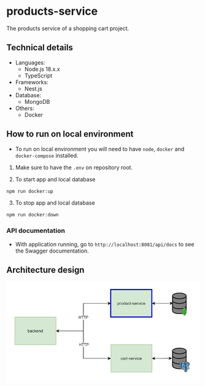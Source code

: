 # products-service

The products service of a shopping cart project.

## Technical details

- Languages:
  - Node.js 18.x.x
  - TypeScript
- Frameworks:
  - Nest.js
- Database:
  - MongoDB
- Others:
  - Docker

## How to run on local environment

- To run on local environment you will need to have `node`, `docker` and `docker-compose` installed.

1. Make sure to have the `.env` on repository root.

2. To start app and local database

```bash
npm run docker:up
```

3. To stop app and local database

```bash
npm run docker:down
```

### API documentation

- With application running, go to `http://localhost:8081/api/docs` to see the Swagger documentation.

## Architecture design

![Architecture](./docs/architecture.png)
